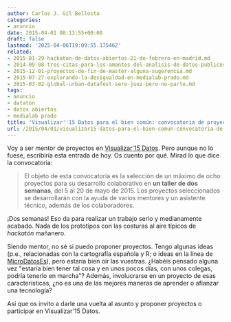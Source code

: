 ```yaml
---
author: Carlos J. Gil Bellosta
categories:
- anuncio
date: 2015-04-01 08:13:55+00:00
draft: false
lastmod: '2025-04-06T19:09:55.175462'
related:
- 2015-01-29-hackaton-de-datos-abiertos-21-de-febrero-en-madrid.md
- 2014-09-08-tres-citas-para-los-amantes-del-analisis-de-datos-publicos.md
- 2015-12-01-proyectos-de-fin-de-master-alguna-sugerencia.md
- 2015-07-27-explorando-la-desigualdad-en-medialab-prado.md
- 2015-03-02-global-urban-datafest-sere-juez-pero-no-parte.md
tags:
- anuncio
- datatón
- datos abiertos
- medialab prado
title: 'Visualizar''15 Datos para el bien común: convocatoria de proyectos'
url: /2015/04/01/visualizar15-datos-para-el-bien-comun-convocatoria-de-proyectos/
---
```


Voy a ser mentor de proyectos en [Visualizar'15 Datos](http://medialab-prado.es/article/tallervisualizar15proyectos). Pero aunque no lo fuese, escribiría esta entrada de hoy. Os cuento por qué. Mirad lo que dice la convocatoria:

>El objeto de esta convocatoria es la selección de un máximo de ocho proyectos para su desarrollo colaborativo en **un taller de dos semanas**, del 5 al 20 de mayo de 2015. Los proyectos seleccionados se desarrollarán con la ayuda de varios mentores y un asistente técnico, además de los colaboradores.

¡Dos semanas! Eso da para realizar un trabajo serio y medianamente acabado. Nada de los prototipos con las costuras al aire típicos de _hackatón_ mañanero.

Siendo mentor, no sé si puedo proponer proyectos. Tengo algunas ideas (p.e., relacionadas con la cartografía española y R; o ideas en la línea de [MicroDatosEs](http://www.datanalytics.com/2012/08/06/un-paseo-por-el-paquete-microdatoses-y-la-epa-de-nuevo/)), pero estaría bien oír las vuestras. ¿Habéis pensado alguna vez "estaría bien tener tal cosa y en unos pocos días, con unos colegas, podría tenerlo en marcha"? Además, involucrarse en un proyecto de esas características, ¿no es una de las mejores maneras de aprender o afianzar una tecnología?

Así que os invito a darle una vuelta al asunto y proponer proyectos o participar en Visualizar'15 Datos.